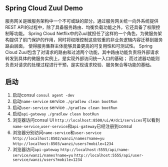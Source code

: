 Spring Cloud Zuul Demo
---
服务网关是微服务架构中一个不可或缺的部分。通过服务网关统一向外系统提供REST API的过程中，除了具备服务路由、均衡负载功能之外，它还具备了权限控制等功能。
Spring Cloud Netflix中的Zuul就担任了这样的一个角色，为微服务架构提供了前门保护的作用，同时将权限控制这些较重的非业务逻辑内容迁移到服务路由层面，
使得服务集群主体能够具备更高的可复用性和可测试性。
Spring Cloud Zuul包含了对请求的路由和过滤两个功能，其中路由功能负责将外部请求转发到具体的微服务实例上，是实现外部访问统一入口的基础；
而过滤器功能则负责对请求的处理过程进行干预，是实现请求校验、服务聚合等功能的基础。

## 启动
1. 启动consul
`consul agent -dev`
2. 启动`name-service` service
`./gradlew clean bootRun`
3. 启动`user-service` service
`./gradlew clean bootRun`
3. 启动`api-gateway`
`./gradlew clean bootRun`
4. 浏览器访问consul UI
`http://localhost:8500/ui/#/dc1/services`可以看到`name-service`,`user-service`和`api-gateway`已经注册到consul
5. 浏览器分别访问`name-service`和`user-service`
`http://localhost:8502/wanzi/names?name=yu`
`http://localhost:8503/wanzi/users?mobile=1234`
6. 浏览器访问`api-gateway`
`http://localhost:5555/api/name-service/wanzi/names?name=yu`
`http://localhost:5555/api/user-service/wanzi/users?mobile=1234`